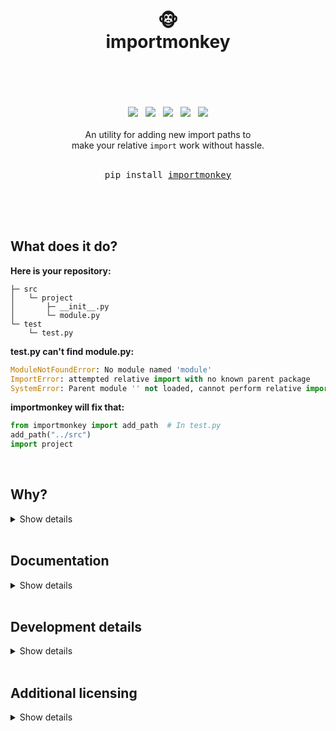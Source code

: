 <div align="center">
    <h1>
        <br>
        🐵
        <br>
        importmonkey
        <br>
        <br>
    </h1>
    <br>
    <br>
    <a href="https://www.python.org/"><img src="https://img.shields.io/badge/Python-3.12.0-blue?logo=python&logoColor=white"/></a>
    &nbsp;
    <a href="https://www.python.org/"><img src="https://img.shields.io/badge/Dependencies-None-blue"/></a>
    &nbsp;
    <a href="https://github.com/psf/black"><img src="https://img.shields.io/badge/Style-black-000000"/></a>
    &nbsp;
    <a href="https://choosealicense.com/licenses/unlicense/"><img src="https://img.shields.io/badge/Licence-The_Unlicence-purple"/></a>
    &nbsp;
    <a href="https://en.wikipedia.org/wiki/Finland"><img src="https://img.shields.io/badge/Made_with_%E2%9D%A4%20in-Finland-blue"/></a>
    <br>
    <br>
    An utility for adding new import paths to
    <br>
    make your relative <code>import</code> work without hassle.
    <br>
    <br>
    <pre>pip install <a href="https://github.com/hirsimaki-markus/importmonkey">importmonkey</a></pre>
    <br>
    <br>
    <br>
</div>





## What does it do?
**Here is your repository:**
```
├─ src
│   └─ project
│       ├─ __init__.py
│       └─ module.py
└─ test
    └─ test.py
```

**test.py can't find module.py:**
```python
ModuleNotFoundError: No module named 'module'
ImportError: attempted relative import with no known parent package
SystemError: Parent module '' not loaded, cannot perform relative import
```

**importmonkey will fix that:**

```python
from importmonkey import add_path  # In test.py
add_path("../src")
import project
```


<br>


## Why?
<details><summary>Show details</summary>

Sometimes you want a specific repo structure to test and build a package from the same
files so you need a relative / sibling / parent import.

</details>


<br>


## Documentation
<details><summary>Show details</summary>

```python
>>> import importmonkey
>>> help(importmonkey.add_path)
>>> # Or take a look at the well documented source.
```

</details>


<br>


## Development details
<details><summary>Show details</summary>

  **Linting**
  ```bash
  importmonkey$ python -m black .
  importmonkey$ python -m flake8 src/ test/
  ```

  **Testing**
  ```bash
  importmonkey$ python test/run_test_suite.py
  ```

  **Building & releasing**
  ```bash
  # Remember to increment __version__ in __init__.py
  importmonkey$ python -m build --wheel && rm -rf build/ && rm -rf src/importmonkey.egg-info/
  importmonkey$ importmonkey$ python -m twine check dist/*
  importmonkey$ python -m twine upload dist/*
  importmonkey$ rm -rf dist/
  ```

</details>


<br>


## Additional licensing
<details><summary>Show details</summary>

This software is licensed under The Unlicense as the author's protest towards
the modern copyright landscape. If you need a different lisence for legal or
compability reasons, just ask.

</details>